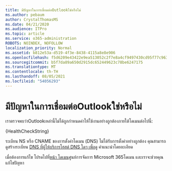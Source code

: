 ```yaml
---
title: มีปัญหาในการเชื่อมต่อOutlookใช่หรือไม่
ms.author: pebaum
author: CrystalThomasMS
ms.date: 04/21/2020
ms.audience: ITPro
ms.topic: article
ms.service: o365-administration
ROBOTS: NOINDEX, NOFOLLOW
localization_priority: Normal
ms.assetid: b812e53a-d519-4f3e-8438-4115a8e8e906
ms.openlocfilehash: f5d6209e43422e9ea513052c2f7e8a4cf9497430cd95f77c9636a8b6dd03844c
ms.sourcegitcommit: b5f7da89a650d2915dc652449623c78be6247175
ms.translationtype: MT
ms.contentlocale: th-TH
ms.lasthandoff: 08/05/2021
ms.locfileid: "54056293"
---
```

# <a name="having-issues-getting-outlook-to-connect"></a>มีปัญหาในการเชื่อมต่อOutlookใช่หรือไม่

เราตรวจพบว่าOutlookเหล่านี้ไม่ได้ถูกกําหนดค่าให้ใช้งานอย่างถูกต้องภายใต้โดเมนต่อไปนี้:
  
{HealthCheckString}
  
ระเบียน NS หรือ CNAME ของการตั้งค่าโดเมน (DNS) ไม่ได้รับการตั้งค่าอย่างถูกต้อง คุณสามารถดูสร้างระเบียน [DNS ที่ผู้ให้บริการโฮสต์ DNS ใดๆ เพื่อดู](https://docs.microsoft.com/microsoft-365/admin/get-help-with-domains/create-dns-records-at-any-dns-hosting-provider) คําแนะนําโดยละเอียด 
  
เมื่อต้องการแก้ไข โปรดไปที่[หน้า โดเมน](https://admin.microsoft.com/adminportal/home#/Domains)ศูนย์การจัดการ Microsoft 365โดเมน และเราจะช่วยคุณแก้ไขปัญหา 

  

